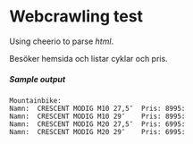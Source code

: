# Webcrawling test
Using cheerio to parse *html*.

Besöker hemsida och listar cyklar och pris.

##### Sample output
```
Mountainbike:
Namn:  CRESCENT MODIG M10 27,5″  Pris: 8995:
Namn:  CRESCENT MODIG M10 29″    Pris: 8995:
Namn:  CRESCENT MODIG M20 27,5″  Pris: 6995:
Namn:  CRESCENT MODIG M20 29″    Pris: 6995:

```
